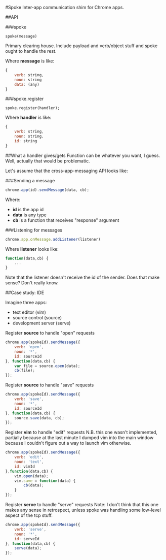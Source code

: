 #Spoke
Inter-app communication shim for Chrome apps.


##API

###spoke

    spoke(message)
    
Primary clearing house. Include payload and verb/object stuff and spoke ought to handle the rest.

Where __message__ is like:

```javascript
{
    verb: string,
    noun: string
    data: (any)
}
```

###spoke.register

    spoke.register(handler);
    
Where __handler__ is like:

```javascript
{
    verb: string,
    noun: string,
    id: string
}
```

##What a handler gives/gets
Function can be whatever you want, I guess. Well, actually that would be problematic.

Let's assume that the cross-app-messaging API looks like:

###Sending a message
```javascript
chrome.app(id).sendMessage(data, cb);
```

Where:
- __id__ is the app id
- __data__ is any type
- __cb__ is a function that receives "response" argument


###Listening for messages
```javascript
chrome.app.onMessage.addListener(listener)
```

Where __listener__ looks like:

```javascript
function(data,cb) {
    ...
}
```

Note that the listener doesn't receive the id of the sender. Does that make sense? Don't really know.

##Case study: IDE

Imagine three apps: 
- text editor (vim)
- source control (source)
- development server (serve)


Register __source__ to handle "open" requests
```javascript
chrome.app(spokeId).sendMessage({
    verb: 'open',
    noun: '*',
    id: sourceId
}, function(data,cb) {
    var file = source.open(data);
    cb(file);
});
```

Register __source__ to handle "save" requests
```javascript
chrome.app(spokeId).sendMessage({
    verb: 'save',
    noun: '*',
    id: sourceId
}, function(data,cb) {
    source.save(data, cb);
});
```

Register __vim__ to handle "edit" requests
N.B. this one wasn't implemented, partially because at the last minute I dumped vim into the main window because I couldn't figure out a way to launch vim otherwise.
```javascript
chrome.app(spokeId).sendMessage({
    verb: 'edit',
    noun: 'text',
    id: vimId
},function(data,cb) {
    vim.open(data);
    vim.save = function(data) {
        cb(data);
    }
});
```



Register __serve__ to handle "serve" requests
Note: I don't think that this one makes any sense in retrospect, unless spoke was handling some low-level aspect of the tcp stuff.
```javascript
chrome.app(spokeId).sendMessage({
    verb: 'serve',
    noun: '*',
    id: serveId
}, function(data,cb) {
    serve(data);
});
```